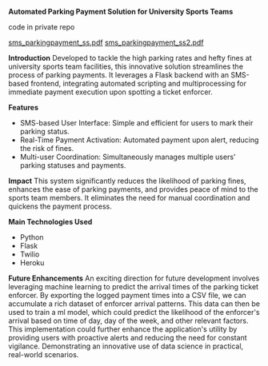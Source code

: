 **Automated Parking Payment Solution for University Sports Teams**

code in private repo

[sms_parkingpayment_ss.pdf](https://github.com/user-attachments/files/16237622/sms_parkingpayment_ss.pdf)
[sms_parkingpayment_ss2.pdf](https://github.com/user-attachments/files/16237716/sms_parkingpayment_ss2.pdf)

**Introduction**
Developed to tackle the high parking rates and hefty fines at university sports team facilities, this innovative solution streamlines the process
of parking payments. It leverages a Flask backend with an SMS-based frontend, integrating automated scripting and multiprocessing for immediate
payment execution upon spotting a ticket enforcer.

**Features**
- SMS-based User Interface: Simple and efficient for users to mark their parking status.
- Real-Time Payment Activation: Automated payment upon alert, reducing the risk of fines.
- Multi-user Coordination: Simultaneously manages multiple users' parking statuses and payments.

**Impact**
This system significantly reduces the likelihood of parking fines, enhances the ease of parking payments, and provides peace of mind to the sports team members.
It eliminates the need for manual coordination and quickens the payment process.

**Main Technologies Used**
- Python
- Flask
- Twilio
- Heroku

**Future Enhancements**
An exciting direction for future development involves leveraging machine learning to predict the arrival times of the parking ticket enforcer.
By exporting the logged payment times into a CSV file, we can accumulate a rich dataset of enforcer arrival patterns. This data can then be used to
train a ml model, which could predict the likelihood of the enforcer's arrival based on time of day, day of the week, and other relevant factors.
This implementation could further enhance the application's utility by providing users with proactive alerts and reducing the need for constant vigilance.
Demonstrating an innovative use of data science in practical, real-world scenarios.

